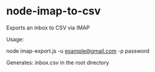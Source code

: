 node-imap-to-csv
================

Exports an inbox to CSV via IMAP

Usage:

node imap-export.js -u example@gmail.com -p password

Generates:
inbox.csv in the root directory
